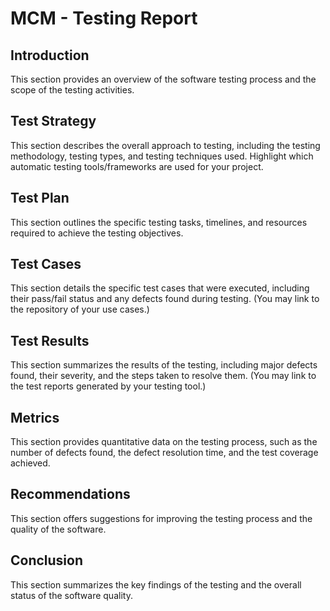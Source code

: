 # MCM - Testing Report

## Introduction
This section provides an overview of the software testing process and the scope of the testing activities.

## Test Strategy
This section describes the overall approach to testing, including the testing methodology, testing types, and testing techniques used. Highlight which automatic testing tools/frameworks are used for your project.

## Test Plan
This section outlines the specific testing tasks, timelines, and resources required to achieve the testing objectives.

## Test Cases
This section details the specific test cases that were executed, including their pass/fail status and any defects found during testing. (You may link to the repository of your use cases.)

## Test Results
This section summarizes the results of the testing, including major defects found, their severity, and the steps taken to resolve them. (You may link to the test reports generated by your testing tool.)

## Metrics
This section provides quantitative data on the testing process, such as the number of defects found, the defect resolution time, and the test coverage achieved.

## Recommendations 
This section offers suggestions for improving the testing process and the quality of the software.

## Conclusion
This section summarizes the key findings of the testing and the overall status of the software quality.
